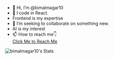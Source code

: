 - 👋 Hi, I’m @bimalmagar10
- 🌱 I code in React.
- Frontend is my expertise
- 💞️ I’m seeking to collaborate on something new.
- AI is my interest
- 📫 How to reach me👇</br> 
[Click Me to Reach Me](https://www.bimalthapamagar.com.np)

<!---
bimalmagar10/bimalmagar10 is a ✨ special ✨ repository because its `README.md` (this file) appears on your GitHub profile.
You can click the Preview link to take a look at your changes.
--->
![bimalmagar10's Stats](https://github-readme-stats.vercel.app/api?username=bimalmagar10&theme=dark&show_icons=true&hide_border=true&count_private=true)
